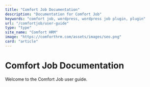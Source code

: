 ```yaml
---
title: "Comfort Job Documentation"
description: "Documentation for Comfort Job"
keywords: "comfort job, wordpress, wordpress job plugin, plugin"
url: "/comfortjob/user-guide"
type: "type"
site_name: "Comfort HRM"
image: "https://comforthrm.com/assets/images/seo.png"
card: "article"
---
```


# Comfort Job Documentation

Welcome to the Comfort Job user guide.


